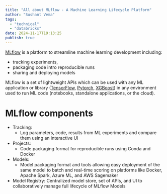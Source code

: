 ```yaml
---
title: "All about MLflow - A Machine Learning Lifecycle Platform"
author: "Sushant Vema"
tags:
  - "technical"
  - "databricks"
date: 2024-11-17T19:13:25
publish: true
---
```


[MLflow](https://github.com/mlflow/mlflow) is a platform to streamline machine learning development including:
  - tracking experiments,
  - packaging code intro reproducible runs
  - sharing and deploying models

MLflow is a set of lightweight APIs which can be used with any ML application or library ([TensorFlow](https://www.tensorflow.org/), [Pytorch](https://pytorch.org/), [XGBoost](https://xgboost.readthedocs.io/en/stable/)) in any environment used to run ML code (notebooks, standalone applications, or the cloud).

# MLflow components
- Tracking: 
  - Log parameters, code, results from ML experiments and compare them using an interactive UI
- Projects:
  - Code packaging format for reproducible runs using Conda and Docker
- Models:
  - Model packaging format and tools allowing easy deployment of the same model to batch and real-time scoring on platforms like Docker, Apache Spark, Azure ML, and AWS Sagemaker
- Model Registry: Centralized model store, set of APIs, and UI to collaboratively manage full lifecycle of MLflow Models



